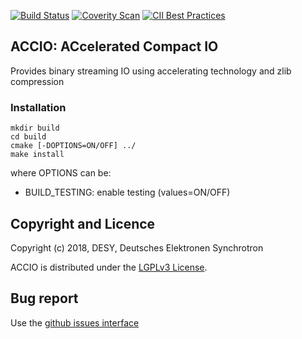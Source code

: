 [![Build Status](https://travis-ci.org/rete/accio.svg?branch=master)](https://travis-ci.org/rete/accio)
[![Coverity Scan](https://scan.coverity.com/projects/16888/badge.svg)](https://scan.coverity.com/projects/rete-accio)
[![CII Best Practices](https://bestpractices.coreinfrastructure.org/projects/2272/badge)](https://bestpractices.coreinfrastructure.org/projects/2272)

## ACCIO: ACcelerated Compact IO

Provides binary streaming IO using accelerating technology and zlib compression

### Installation

```
mkdir build
cd build
cmake [-DOPTIONS=ON/OFF] ../
make install
```

where OPTIONS can be:

- BUILD_TESTING: enable testing (values=ON/OFF)

## Copyright and Licence

Copyright (c) 2018, DESY, Deutsches Elektronen Synchrotron

ACCIO is distributed under the [LGPLv3 License](https://www.gnu.org/licenses/lgpl-3.0.en.html).

## Bug report

Use the [github issues interface](https://github.com/rete/accio/issues)
